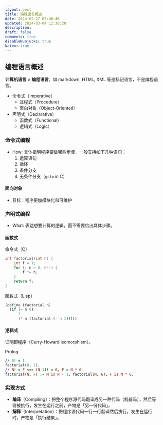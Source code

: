 ```yaml
---
layout: post
title: 编程语言概述
date: 2024-02-27 07:40:46
updated: 2024-03-04 12:38:20
description:
draft: false
comments: true
disableNunjucks: true
katex: true
---
```


## 编程语言概述

**计算机语言** ≠ **编程语言**。如 markdown, HTML, XML 等是标记语言，不是编程语言。

- 命令式（Imperative）
    - 过程式（Procedure）
    - 面向对象（Object-Oriented）
- 声明式（Declarative）
    - 函数式（Functional）
    - 逻辑式（Logic）

### 命令式编程

- How: 具体指明程序要做哪些步骤，一般支持如下几种语句：
    1. 运算语句
    2. 循环
    3. 条件分支
    4. 无条件分支（`goto` in C）

#### 面向对象

- 目标：程序更加模块化和可维护

### 声明式编程

- What: 表达想要计算的逻辑，而不需要给出具体步骤。

#### 函数式

命令式（C）

```c
int factorial(int n) {
    int f = 1;
    for (; n > 0; n--) {
        f *= n;
    }
    return f;
}
```

函数式（Lisp）

```lisp
(define (factorial n)
  (if (= n 0)
      1
      (* n (factorial (- n 1)))))
```

#### 逻辑式

证明即程序（Curry-Howard isomorphism）。

Prolog

```prolog
// 0! = 1
factorial(0, 1).
// N! = F <== (N-1)! = G, F = N * G
factorial(N, F) :- M is N - 1, factorial(M, G), F is N * G.
```

### 实现方式

- **编译**（Compiling）：把整个程序源代码翻译成另一种代码（机器码），然后等待被执行，发生在运行之前，产物是「另一份代码」。
- **解释**（Interpretation）：把程序源代码一行一行翻译然后执行，发生在运行时，产物是「执行结果」。
